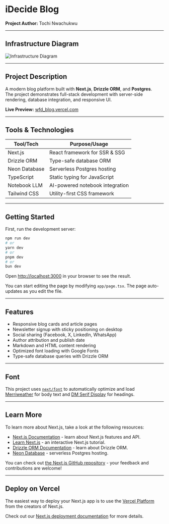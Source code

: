 # iDecide Blog

**Project Author:** Tochi Nwachukwu

---

## Infrastructure Diagram

![Infrastructure Diagram](https://res.cloudinary.com/dbpoqqa9i/image/upload/fl_preserve_transparency/v1755725208/Screenshot_2025-08-20_at_10.26.28_PM_zcgxzi.jpg?_s=public-apps)

---

## Project Description

A modern blog platform built with **Next.js**, **Drizzle ORM**, and **Postgres**.  
The project demonstrates full-stack development with server-side rendering, database integration, and responsive UI.

**Live Preview:** [wfd_blog.vercel.com](https://wfd_blog.vercel.com)

---

## Tools & Technologies

| Tool/Tech         | Purpose/Usage                          |
|-------------------|----------------------------------------|
| Next.js           | React framework for SSR & SSG          |
| Drizzle ORM       | Type-safe database ORM                 |
| Neon Database     | Serverless Postgres hosting            |
| TypeScript        | Static typing for JavaScript           |
| Notebook LLM      | AI-powered notebook integration        |
| Tailwind CSS      | Utility-first CSS framework            |

---

## Getting Started

First, run the development server:

```bash
npm run dev
# or
yarn dev
# or
pnpm dev
# or
bun dev
```

Open [http://localhost:3000](http://localhost:3000) in your browser to see the result.

You can start editing the page by modifying `app/page.tsx`. The page auto-updates as you edit the file.

---

## Features

- Responsive blog cards and article pages
- Newsletter signup with sticky positioning on desktop
- Social sharing (Facebook, X, LinkedIn, WhatsApp)
- Author attribution and publish date
- Markdown and HTML content rendering
- Optimized font loading with Google Fonts
- Type-safe database queries with Drizzle ORM

---

## Font

This project uses [`next/font`](https://nextjs.org/docs/app/building-your-application/optimizing/fonts) to automatically optimize and load [Merriweather](https://fonts.google.com/specimen/Merriweather) for body text and [DM Serif Display](https://fonts.google.com/specimen/DM+Serif+Display) for headings.

---

## Learn More

To learn more about Next.js, take a look at the following resources:

- [Next.js Documentation](https://nextjs.org/docs) - learn about Next.js features and API.
- [Learn Next.js](https://nextjs.org/learn) - an interactive Next.js tutorial.
- [Drizzle ORM Documentation](https://orm.drizzle.team/docs) - learn about Drizzle ORM.
- [Neon Database](https://neon.tech/) - serverless Postgres hosting.

You can check out [the Next.js GitHub repository](https://github.com/vercel/next.js) - your feedback and contributions are welcome!

---

## Deploy on Vercel

The easiest way to deploy your Next.js app is to use the [Vercel Platform](https://vercel.com/new?utm_medium=default-template&filter=next.js&utm_source=create-next-app&utm_campaign=create-next-app-readme) from the creators of Next.js.

Check out our [Next.js deployment documentation](https://nextjs.org/docs/app/building-your-application/deploying) for more details.